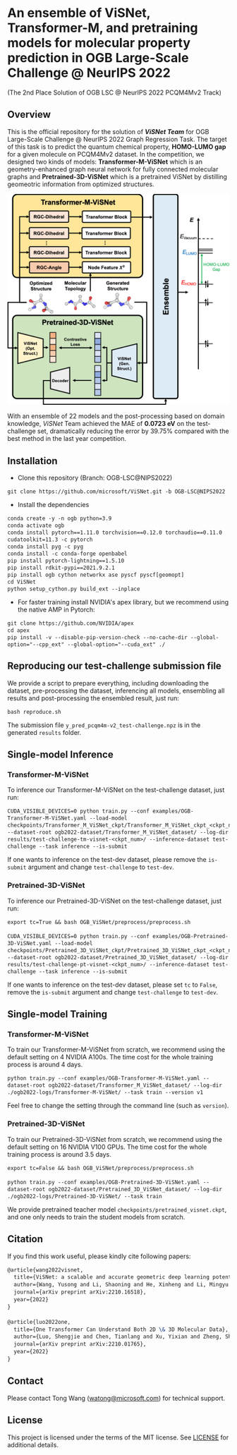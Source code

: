 # An ensemble of ViSNet, Transformer-M, and pretraining models for molecular property prediction in OGB Large-Scale Challenge @ NeurIPS 2022
(The 2nd Place Solution of OGB LSC @ NeurIPS 2022 PCQM4Mv2 Track)

## Overview
This is the official repository for the solution of ***ViSNet Team*** for OGB Large-Scale Challenge @ NeurIPS 2022 Graph Regression Task.
The target of this task is to predict the quantum chemical property, **HOMO-LUMO gap** for a given molecule on PCQM4Mv2 dataset.
In the competition, we designed two kinds of models: **Transformer-M-ViSNet** which is an geometry-enhanced graph neural network for fully connected molecular graphs and **Pretrained-3D-ViSNet** which is a pretrained ViSNet by distilling geomeotric information from optimized structures. 

![arch](arch.jpg)

With an ensemble of 22 models and the post-processing based on domain knowledge, *ViSNet* Team achieved the MAE of **0.0723 eV** on the test-challenge set, dramatically reducing the error by 39.75\% compared with the best method in the last year competition.

## Installation

- Clone this repository (Branch: OGB-LSC@NIPS2022)

```shell
git clone https://github.com/microsoft/ViSNet.git -b OGB-LSC@NIPS2022
```

- Install the dependencies

```shell
conda create -y -n ogb python=3.9
conda activate ogb
conda install pytorch==1.11.0 torchvision==0.12.0 torchaudio==0.11.0 cudatoolkit=11.3 -c pytorch
conda install pyg -c pyg
conda install -c conda-forge openbabel
pip install pytorch-lightning==1.5.10
pip install rdkit-pypi==2021.9.2.1
pip install ogb cython networkx ase pyscf pyscf[geomopt]
cd ViSNet
python setup_cython.py build_ext --inplace
```

- For faster training install NVIDIA's apex library, but we recommend using the native AMP in Pytorch:
```shell
git clone https://github.com/NVIDIA/apex
cd apex
pip install -v --disable-pip-version-check --no-cache-dir --global-option="--cpp_ext" --global-option="--cuda_ext" ./
```

## Reproducing our test-challenge submission file

We provide a script to prepare everything, including downloading the dataset, pre-processing the dataset, inferencing all models, ensembling all results and post-processing the ensembled result, just run:

```shell
bash reproduce.sh
```

The submission file ```y_pred_pcqm4m-v2_test-challenge.npz``` is in the generated ```results``` folder.

## Single-model Inference

### Transformer-M-ViSNet

To inference our Transformer-M-ViSNet on the test-challenge dataset, just run:

```shell
CUDA_VISIBLE_DEVICES=0 python train.py --conf examples/OGB-Transformer-M-ViSNet.yaml --load-model checkpoints/Transformer_M_ViSNet_ckpt/Transformer_M_ViSNet_ckpt_<ckpt_num>.ckpt --dataset-root ogb2022-dataset/Transformer_M_ViSNet_dataset/ --log-dir results/test-challenge-tm-visnet-<ckpt_num>/ --inference-dataset test-challenge --task inference --is-submit
```

If one wants to inference on the test-dev dataset, 
please remove the ```is-submit``` argument and change ```test-challenge``` to ```test-dev```.

### Pretrained-3D-ViSNet

To inference our Pretrained-3D-ViSNet on the test-challenge dataset, just run:

```shell
export tc=True && bash OGB_ViSNet/preprocess/preprocess.sh

CUDA_VISIBLE_DEVICES=0 python train.py --conf examples/OGB-Pretrained-3D-ViSNet.yaml --load-model checkpoints/Pretrained_3D_ViSNet_ckpt/Pretrained_3D_ViSNet_ckpt_<ckpt_num>.ckpt --dataset-root ogb2022-dataset/Pretrained_3D_ViSNet_dataset/ --log-dir results/test-challenge-pt-visnet-<ckpt_num>/ --inference-dataset test-challenge --task inference --is-submit
```

If one wants to inference on the test-dev dataset, 
please set ```tc``` to ```False```, remove the ```is-submit``` argument and change ```test-challenge``` to ```test-dev```.

## Single-model Training

### Transformer-M-ViSNet

To train our Transformer-M-ViSNet from scratch, we recommend using the default setting on 4 NVIDIA A100s. The time cost for the whole training process is around 4 days. 

```shell
python train.py --conf examples/OGB-Transformer-M-ViSNet.yaml --dataset-root ogb2022-dataset/Transformer_M_ViSNet_dataset/ --log-dir ./ogb2022-logs/Transformer-M-ViSNet/ --task train --version v1
```

Feel free to change the setting through the command line (such as ```version```).

### Pretrained-3D-ViSNet

To train our Pretrained-3D-ViSNet from scratch, we recommend using the default setting on 16 NVIDIA V100 GPUs. The time cost for the whole training process is around 3.5 days.

```shell
export tc=False && bash OGB_ViSNet/preprocess/preprocess.sh

python train.py --conf examples/OGB-Pretrained-3D-ViSNet.yaml --dataset-root ogb2022-dataset/Pretrained_3D_ViSNet_dataset/ --log-dir ./ogb2022-logs/Pretrained-3D-ViSNet/ --task train
```

We provide pretrained teacher model ```checkpoints/pretrained_visnet.ckpt```, and one only needs to train the student models from scratch.

## Citation

If you find this work useful, please kindly cite following papers:

```latex
@article{wang2022visnet,
  title={ViSNet: a scalable and accurate geometric deep learning potential for molecular dynamics simulation},
  author={Wang, Yusong and Li, Shaoning and He, Xinheng and Li, Mingyu and Wang, Zun and Zheng, Nanning and Shao, Bin and Wang, Tong and Liu, Tie-Yan},
  journal={arXiv preprint arXiv:2210.16518},
  year={2022}
}

@article{luo2022one,
  title={One Transformer Can Understand Both 2D \& 3D Molecular Data},
  author={Luo, Shengjie and Chen, Tianlang and Xu, Yixian and Zheng, Shuxin and Liu, Tie-Yan and Wang, Liwei and He, Di},
  journal={arXiv preprint arXiv:2210.01765},
  year={2022}
}
```

## Contact

Please contact Tong Wang (watong@microsoft.com) for technical support.

## License

This project is licensed under the terms of the MIT license. See [LICENSE](https://github.com/microsoft/ViSNet/blob/OGB-LSC%40NIPS2022/LICENSE) for additional details.

